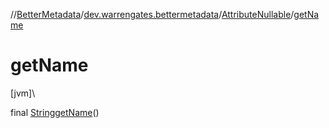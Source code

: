 //[BetterMetadata](../../../index.md)/[dev.warrengates.bettermetadata](../index.md)/[AttributeNullable](index.md)/[getName](get-name.md)

# getName

[jvm]\

final [String](https://docs.oracle.com/javase/8/docs/api/java/lang/String.html)[getName](get-name.md)()
